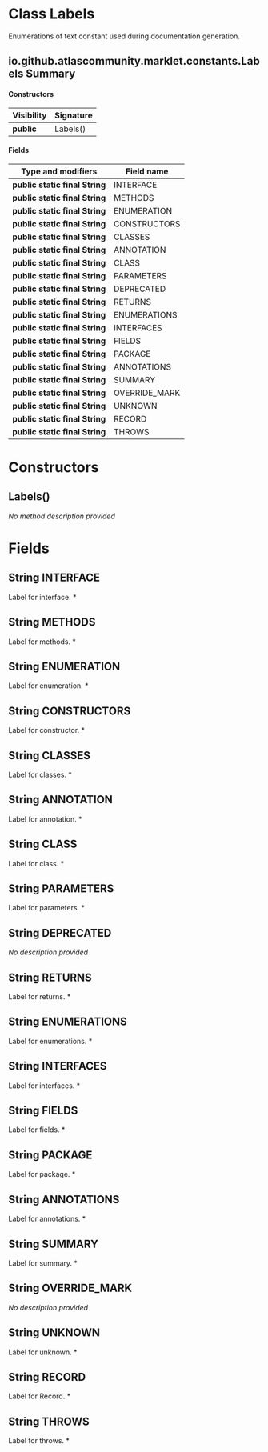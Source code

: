 Class Labels
============
Enumerations of text constant used during documentation generation.

io.github.atlascommunity.marklet.constants.Labels Summary
-------
#### Constructors
| Visibility | Signature |
| ---------- | --------- |
| **public** | Labels()  |
#### Fields
| Type and modifiers             | Field name    |
| ------------------------------ | ------------- |
| **public static final String** | INTERFACE     |
| **public static final String** | METHODS       |
| **public static final String** | ENUMERATION   |
| **public static final String** | CONSTRUCTORS  |
| **public static final String** | CLASSES       |
| **public static final String** | ANNOTATION    |
| **public static final String** | CLASS         |
| **public static final String** | PARAMETERS    |
| **public static final String** | DEPRECATED    |
| **public static final String** | RETURNS       |
| **public static final String** | ENUMERATIONS  |
| **public static final String** | INTERFACES    |
| **public static final String** | FIELDS        |
| **public static final String** | PACKAGE       |
| **public static final String** | ANNOTATIONS   |
| **public static final String** | SUMMARY       |
| **public static final String** | OVERRIDE_MARK |
| **public static final String** | UNKNOWN       |
| **public static final String** | RECORD        |
| **public static final String** | THROWS        |

Constructors
============
Labels()
--------
*No method description provided*



Fields
======
String INTERFACE
--------------------------
Label for interface. *


String METHODS
------------------------
Label for methods. *


String ENUMERATION
----------------------------
Label for enumeration. *


String CONSTRUCTORS
-----------------------------
Label for constructor. *


String CLASSES
------------------------
Label for classes. *


String ANNOTATION
---------------------------
Label for annotation. *


String CLASS
----------------------
Label for class. *


String PARAMETERS
---------------------------
Label for parameters. *


String DEPRECATED
---------------------------
*No description provided*


String RETURNS
------------------------
Label for returns. *


String ENUMERATIONS
-----------------------------
Label for enumerations. *


String INTERFACES
---------------------------
Label for interfaces. *


String FIELDS
-----------------------
Label for fields. *


String PACKAGE
------------------------
Label for package. *


String ANNOTATIONS
----------------------------
Label for annotations. *


String SUMMARY
------------------------
Label for summary. *


String OVERRIDE_MARK
------------------------------
*No description provided*


String UNKNOWN
------------------------
Label for unknown. *


String RECORD
-----------------------
Label for Record. *


String THROWS
-----------------------
Label for throws. *




